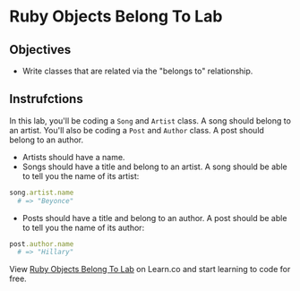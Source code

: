 # Ruby Objects Belong To Lab

## Objectives

* Write classes that are related via the "belongs to" relationship. 

## Instrufctions

In this lab, you'll be coding a `Song` and `Artist` class. A song should belong to an artist. You'll also be coding a `Post` and `Author` class. A post should belong to an author. 

* Artists should have a name. 
* Songs should have a title and belong to an artist. A song should be able to tell you the name of its artist:

```ruby
song.artist.name
  # => "Beyonce"
```

* Posts should have a title and belong to an author. A post should be able to tell you the name of its author:

```ruby
post.author.name
  # => "Hillary"
```

<p data-visibility='hidden'>View <a href='https://learn.co/lessons/ruby-objects-belong-to-lab' title='Ruby Objects Belong To Lab'>Ruby Objects Belong To Lab</a> on Learn.co and start learning to code for free.</p>
